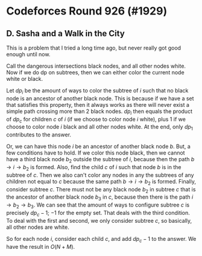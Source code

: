 # Codeforces Round 926 (#1929)

## D. Sasha and a Walk in the City
This is a problem that I tried a long time ago, but never really got good enough until now.

Call the dangerous intersections black nodes, and all other nodes white. Now if we do dp on subtrees, then we can either color the current node white or black. 

Let $dp_i$ be the amount of ways to color the subtree of $i$ such that no black node is an ancestor of another black node. This is because if we have a set that satisfies this property, then it always works as there will never exist a simple path crossing more than $2$ black nodes. $dp_i$ then equals the product of $dp_c$ for children $c$ of $i$ (if we choose to color node $i$ white), plus $1$ if we choose to color node $i$ black and all other nodes white. At the end, only $dp_1$ contributes to the answer.

Or, we can have this node $i$ be an ancestor of another black node $b$. But, a few conditions have to hold. If we color this node black, then we cannot have a third black node $b_2$ outside the subtree of $i$, because then the path $b\rightarrow{i}\rightarrow{b_2}$ is formed. Also, find the child $c$ of $i$ such that node $b$ is in the subtree of $c$. Then we also can't color any nodes in any the subtrees of any children not equal to $c$ because the same path $b\rightarrow{i}\rightarrow{b_2}$ is formed. Finally, consider subtree $c$. There must not be any black node $b_2$ in subtree $c$ that is the ancestor of another black node $b_3$ in $c$, because then there is the path $i\rightarrow{b_2}\rightarrow{b_3}$. We can see that the amount of ways to configure subtree $c$ is precisely $dp_c-1$; $-1$ for the empty set. That deals with the third condition. To deal with the first and second, we only consider subtree $c$, so basically, all other nodes are white. 

So for each node $i$, consider each child $c$, and add $dp_c-1$ to the answer. We have the result in $O(N+M)$.